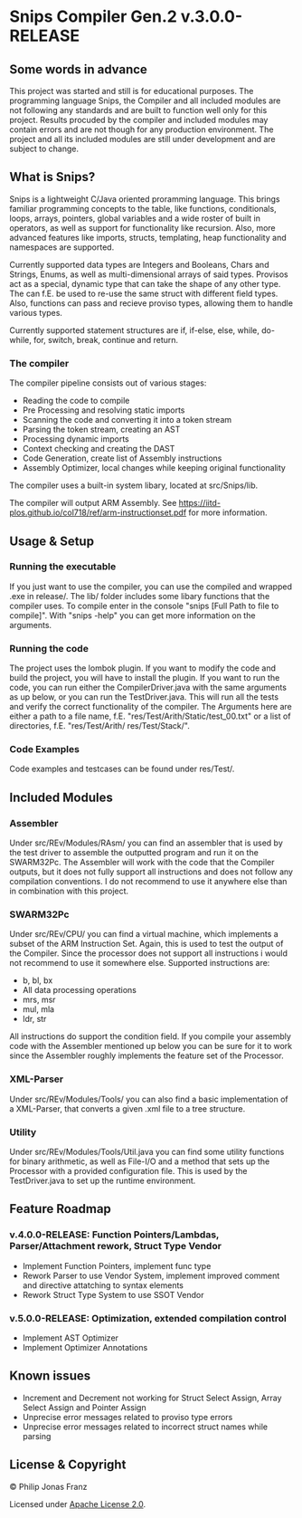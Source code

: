# Snips Compiler Gen.2 v.3.0.0-RELEASE
## Some words in advance
 This project was started and still is for educational purposes. The programming language Snips, the Compiler and all included modules are not following any standards and are built to function well only for this project. Results procuded by the compiler and included modules may contain errors and are not though for any production environment. The project and all its included modules are still under development and are subject to change.
 
## What is Snips?
 Snips is a lightweight C/Java oriented proramming language. This brings familiar programming concepts to 
 the table, like functions, conditionals, loops, arrays, pointers, global variables and a wide roster of built in 
 operators, as well as support for functionality like recursion. Also, more advanced features like imports, structs, templating, heap functionality and namespaces are supported.
 
 Currently supported data types are Integers and Booleans, Chars and Strings, Enums, as well as multi-dimensional arrays of said 
 types. Provisos act as a special, dynamic type that can take the shape of any other type. The can f.E. be used to re-use the same struct with different field types. Also, functions can pass and recieve proviso types, allowing them to handle various types.
 
 Currently supported statement structures are if, if-else, else, while, do-while, for, switch, break, 
 continue and return.
### The compiler
 The compiler pipeline consists out of various stages:
 
 - Reading the code to compile
 - Pre Processing and resolving static imports
 - Scanning the code and converting it into a token stream
 - Parsing the token stream, creating an AST
 - Processing dynamic imports
 - Context checking and creating the DAST
 - Code Generation, create list of Assembly instructions
 - Assembly Optimizer, local changes while keeping original functionality

 The compiler uses a built-in system libary, located at src/Snips/lib. 
 
 The compiler will output ARM Assembly. See https://iitd-plos.github.io/col718/ref/arm-instructionset.pdf for more information. 
 
## Usage & Setup
### Running the executable
 If you just want to use the compiler, you can use the compiled and wrapped .exe in release/. The lib/ folder includes some libary functions that the compiler uses. To compile enter in the console "snips [Full Path to file to compile]". With "snips -help" you can get more information on the arguments.

### Running the code
The project uses the lombok plugin. If you want to modify the code and build the project, you will have to install the plugin.
If you want to run the code, you can run either the CompilerDriver.java with the same arguments as up below, or you can run the TestDriver.java. This will run all the tests and verify the correct functionality of the compiler. The Arguments here are either a path to a file name, f.E. "res/Test/Arith/Static/test_00.txt" or a list of directories, f.E. "res/Test/Arith/ res/Test/Stack/".
### Code Examples
 Code examples and testcases can be found under res/Test/.
## Included Modules
### Assembler
 Under src/REv/Modules/RAsm/ you can find an assembler that is used by the test driver to assemble the outputted program and run it on the SWARM32Pc. The Assembler will work with the code that the Compiler outputs, but it does not fully support all instructions and does not follow any compilation conventions. I do not recommend to use it anywhere else than in combination with this project.
### SWARM32Pc
 Under src/REv/CPU/ you can find a virtual machine, which implements a subset of the ARM Instruction Set. Again, this is used to test the output of the Compiler. Since the processor does not support all instructions i would not recommend to use it somewhere else. Supported instructions are: 
 - b, bl, bx
 - All data processing operations
 - mrs, msr
 - mul, mla
 - ldr, str
 
All instructions do support the condition field. If you compile your assembly code with the Assembler mentioned up below you can be sure for it to work since the Assembler roughly implements the feature set of the Processor.
### XML-Parser
 Under src/REv/Modules/Tools/ you can also find a basic implementation of a XML-Parser, that converts a given .xml file to a tree structure. 
### Utility
 Under src/REv/Modules/Tools/Util.java you can find some utility functions for binary arithmetic, as well as File-I/O and a method that sets up the Processor with a provided configuration file. This is used by the TestDriver.java to set up the runtime environment. 
## Feature Roadmap
### v.4.0.0-RELEASE: Function Pointers/Lambdas, Parser/Attachment rework, Struct Type Vendor
 - Implement Function Pointers, implement func type
 - Rework Parser to use Vendor System, implement improved comment and directive attatching to syntax elements
 - Rework Struct Type System to use SSOT Vendor
 
### v.5.0.0-RELEASE: Optimization, extended compilation control
 - Implement AST Optimizer
 - Implement Optimizer Annotations

## Known issues
 - Increment and Decrement not working for Struct Select Assign, Array Select Assign and Pointer Assign
 - Unprecise error messages related to proviso type errors
 - Unprecise error messages related to incorrect struct names while parsing
 
## License & Copyright
 © Philip Jonas Franz
 
 Licensed under [Apache License 2.0](LICENSE).
